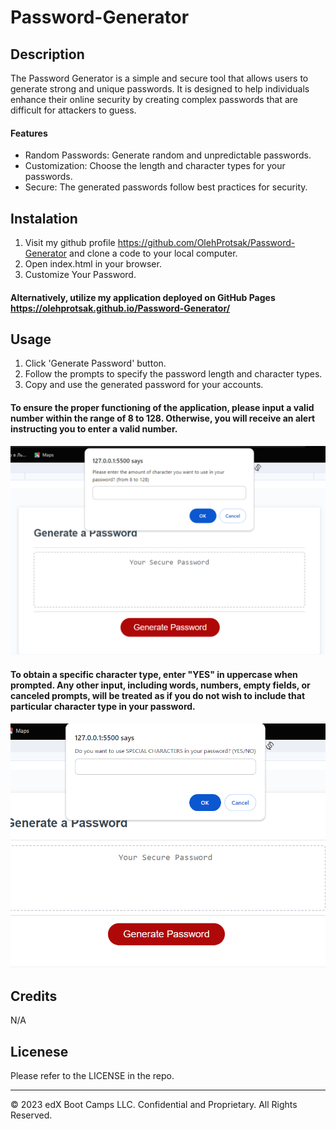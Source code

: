 # Password-Generator

## Description

The Password Generator is a simple and secure tool that allows users to generate strong and unique passwords. It is designed to help individuals enhance their online security by creating complex passwords that are difficult for attackers to guess.

#### Features
* Random Passwords: Generate random and unpredictable passwords.
* Customization: Choose the length and character types for your passwords.
* Secure: The generated passwords follow best practices for security.

## Instalation

1. Visit my github profile https://github.com/OlehProtsak/Password-Generator and clone a code to your local computer.
2. Open index.html in your browser.
3. Customize Your Password.

#### Alternatively, utilize my application deployed on GitHub Pages https://olehprotsak.github.io/Password-Generator/

## Usage

1. Click 'Generate Password' button.
2. Follow the prompts to specify the password length and character types.
3. Copy and use the generated password for your accounts.

####  To ensure the proper functioning of the application, please input a valid number within the range of 8 to 128. Otherwise, you will receive an alert instructing you to enter a valid number.

![Prompt 'length of password'](assets/length_usage_screenshot.png)

#### To obtain a specific character type, enter "YES" in uppercase when prompted. Any other input, including words, numbers, empty fields, or canceled prompts, will be treated as if you do not wish to include that particular character type in your password.

![Prompt 'type of characters of password'](assets/type_usage_screenshot.png)


## Credits

N/A

## Licenese

Please refer to the LICENSE in the repo.



---

© 2023 edX Boot Camps LLC. Confidential and Proprietary. All Rights Reserved.